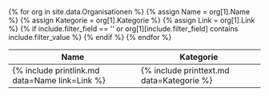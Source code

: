 <table>
<thead>
<tr><th>Name</th><th>Kategorie</th></tr>
</thead>
<tbody>
{% for org in site.data.Organisationen %}
    {% assign Name = org[1].Name %}
    {% assign Kategorie = org[1].Kategorie %}
    {% assign Link = org[1].Link %}
    {% if include.filter_field == '' or org[1][include.filter_field] contains include.filter_value %}
        <tr>
            <td>{% include printlink.md data=Name link=Link %}</td>
            <td>{% include printtext.md data=Kategorie %}</td>
        </tr>
    {% endif %}
{% endfor %}
</tbody>
</table>
